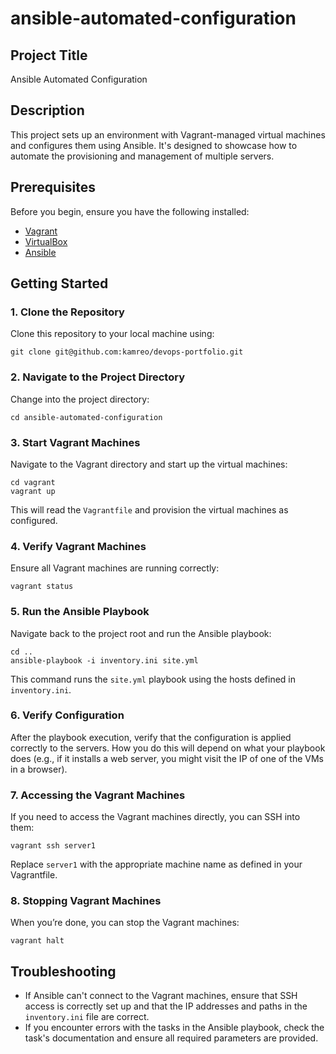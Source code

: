# ansible-automated-configuration

## Project Title
Ansible Automated Configuration

## Description
This project sets up an environment with Vagrant-managed virtual machines and configures them using Ansible. It's designed to showcase how to automate the provisioning and management of multiple servers.

## Prerequisites
Before you begin, ensure you have the following installed:
- [Vagrant](https://www.vagrantup.com/downloads.html)
- [VirtualBox](https://www.virtualbox.org/wiki/Downloads)
- [Ansible](https://docs.ansible.com/ansible/latest/installation_guide/intro_installation.html)

## Getting Started

### 1. Clone the Repository
Clone this repository to your local machine using:
```
git clone git@github.com:kamreo/devops-portfolio.git
```

### 2. Navigate to the Project Directory
Change into the project directory:
```
cd ansible-automated-configuration
```

### 3. Start Vagrant Machines
Navigate to the Vagrant directory and start up the virtual machines:
```
cd vagrant
vagrant up
```
This will read the `Vagrantfile` and provision the virtual machines as configured.

### 4. Verify Vagrant Machines
Ensure all Vagrant machines are running correctly:
```
vagrant status
```

### 5. Run the Ansible Playbook
Navigate back to the project root and run the Ansible playbook:
```
cd ..
ansible-playbook -i inventory.ini site.yml
```
This command runs the `site.yml` playbook using the hosts defined in `inventory.ini`.

### 6. Verify Configuration
After the playbook execution, verify that the configuration is applied correctly to the servers. How you do this will depend on what your playbook does (e.g., if it installs a web server, you might visit the IP of one of the VMs in a browser).

### 7. Accessing the Vagrant Machines
If you need to access the Vagrant machines directly, you can SSH into them:
```
vagrant ssh server1
```
Replace `server1` with the appropriate machine name as defined in your Vagrantfile.

### 8. Stopping Vagrant Machines
When you’re done, you can stop the Vagrant machines:
```
vagrant halt
```

## Troubleshooting
- If Ansible can't connect to the Vagrant machines, ensure that SSH access is correctly set up and that the IP addresses and paths in the `inventory.ini` file are correct.
- If you encounter errors with the tasks in the Ansible playbook, check the task's documentation and ensure all required parameters are provided.

